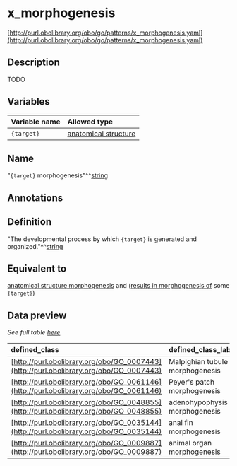 # x_morphogenesis

[http://purl.obolibrary.org/obo/go/patterns/x_morphogenesis.yaml](http://purl.obolibrary.org/obo/go/patterns/x_morphogenesis.yaml)

## Description

TODO




## Variables

| Variable name | Allowed type |
|:--------------|:-------------|
| `{target}` | [anatomical structure](http://purl.obolibrary.org/obo/UBERON_0000061) |

## Name

"`{target}` morphogenesis"^^[string](http://www.w3.org/2001/XMLSchema#string)

## Annotations



## Definition

"The developmental process by which `{target}` is generated and organized."^^[string](http://www.w3.org/2001/XMLSchema#string)

## Equivalent to

[anatomical structure morphogenesis](http://purl.obolibrary.org/obo/GO_0009653)  and ([results in morphogenesis of](http://purl.obolibrary.org/obo/RO_0002298) some `{target}`)







## Data preview

*See full table [here](https://github.com/geneontology/go-ontology/tree/master/src/design_patterns/x_morphogenesis.tsv)*

| defined_class | defined_class_label | target | target_label |
|:--|:--|:--|:--|
| [http://purl.obolibrary.org/obo/GO_0007443](http://purl.obolibrary.org/obo/GO_0007443) | Malpighian tubule morphogenesis | [http://purl.obolibrary.org/obo/UBERON_0001054](http://purl.obolibrary.org/obo/UBERON_0001054) | Malpighian tubule |
| [http://purl.obolibrary.org/obo/GO_0061146](http://purl.obolibrary.org/obo/GO_0061146) | Peyer's patch morphogenesis | [http://purl.obolibrary.org/obo/UBERON_0001211](http://purl.obolibrary.org/obo/UBERON_0001211) | Peyer's patch |
| [http://purl.obolibrary.org/obo/GO_0048855](http://purl.obolibrary.org/obo/GO_0048855) | adenohypophysis morphogenesis | [http://purl.obolibrary.org/obo/UBERON_0002196](http://purl.obolibrary.org/obo/UBERON_0002196) | adenohypophysis |
| [http://purl.obolibrary.org/obo/GO_0035144](http://purl.obolibrary.org/obo/GO_0035144) | anal fin morphogenesis | [http://purl.obolibrary.org/obo/UBERON_4000163](http://purl.obolibrary.org/obo/UBERON_4000163) | anal fin |
| [http://purl.obolibrary.org/obo/GO_0009887](http://purl.obolibrary.org/obo/GO_0009887) | animal organ morphogenesis | [http://purl.obolibrary.org/obo/UBERON_0000062](http://purl.obolibrary.org/obo/UBERON_0000062) | organ |

